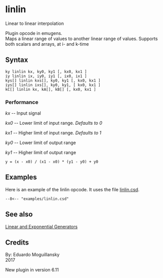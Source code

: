 <!--
id:linlin
category:Signal Generators:Linear and Exponential Generators
-->
# linlin
Linear to linear interpolation

Plugin opcode in emugens.  
Maps a linear range of values to another linear range of values. Supports both scalars and arrays, at i- and k-time

## Syntax
```csound-orc
ky linlin kx, ky0, ky1 [, kx0, kx1 ]
iy linlin ix, iy0, iy1 [, ix0, ix1 ]
kys[] linlin kxs[], ky0, ky1 [, kx0, kx1 ]
iys[] linlin ixs[], ky0, ky1, [ kx0, kx1 ]
kC[] linlin kx, kA[], kB[] [, kx0, kx1 ]
```

### Performance
_kx_ -- Input signal

_kx0_ -- Lower limit of input range. _Defaults to 0_

_kx1_ -- Higher limit of input range. _Defaults to 1_

_ky0_ -- Lower limit of output range

_ky1_ -- Higher limit of output range

```
y = (x - x0) / (x1 - x0) * (y1 - y0) + y0
```

## Examples
Here is an example of the linlin opcode. It uses the file [linlin.csd](../../examples/linlin.csd).
``` csound-orc title="Example of the linlin opcode." linenums="1"
--8<-- "examples/linlin.csd"
```

## See also
[Linear and Exponential Generators](../../siggen/lineexp)

## Credits
By: Eduardo Moguillansky  
2017

New plugin in version 6.11
